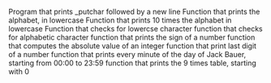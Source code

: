 Program that prints _putchar followed by a new line
Function that prints the alphabet, in lowercase
Function that prints 10 times the alphabet in lowercase
Function that checks for lowercse character
function that checks for alphabetic character
function that prints the sign of a number
function that computes the absolute value of an integer
function that print last digit of a number
function that prints every minute of the day of Jack Bauer, starting from 00:00 to 23:59
function that prints the 9 times table, starting with 0
